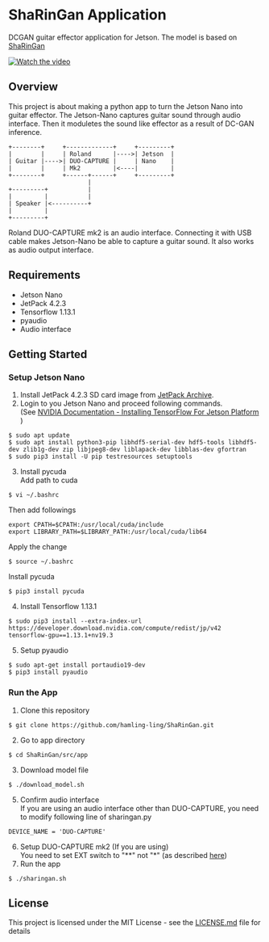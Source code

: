 # ShaRinGan Application

DCGAN guitar effector application for Jetson.
The model is based on [ShaRinGan](https://github.com/hamling-ling/ShaRinGan "ShaRinGan")

[![Watch the video](https://img.youtube.com/vi/b-zGMJ6IPrw/hqdefault.jpg)](https://youtu.be/b-zGMJ6IPrw)

## Overview

This project is about making a python app to turn the Jetson Nano into guitar effector. The Jetson-Nano captures guitar sound through audio interface.
Then it moduletes the sound like effector as a result of DC-GAN inference.

```
+--------+     +-------------+     +---------+
|        |     | Roland      |---->| Jetson  |
| Guitar |---->| DUO-CAPTURE |     | Nano    |
|        |     | Mk2         |<----|         |
+--------+     +------+------+     +---------+
                      |
+---------+           |
|         |           |
| Speaker |<----------+
|         |
+---------+
```

Roland DUO-CAPTURE mk2 is an audio interface. Connecting
it with USB cable makes Jetson-Nano be able to capture
a guitar sound. It also works as audio output interface.

## Requirements

- Jetson Nano
- JetPack 4.2.3
- Tensorflow 1.13.1
- pyaudio
- Audio interface

## Getting Started

### Setup Jetson Nano

1. Install JetPack 4.2.3 SD card image from [JetPack Archive]( https://developer.nvidia.com/embedded/jetpack-archive "JetPack Archive").
1. Login to you Jetson Nano and proceed following commands.\
   (See [NVIDIA Documentation - Installing TensorFlow For Jetson Platform](https://docs.nvidia.com/deeplearning/frameworks/install-tf-jetson-platform/index.html "NVIDIA Documentation - Installing TensorFlow For Jetson Platform") )
```
$ sudo apt update
$ sudo apt install python3-pip libhdf5-serial-dev hdf5-tools libhdf5-dev zlib1g-dev zip libjpeg8-dev liblapack-dev libblas-dev gfortran
$ sudo pip3 install -U pip testresources setuptools

```
3. Install pycuda\
  Add path to cuda
```
$ vi ~/.bashrc
```
Then add followings
```
export CPATH=$CPATH:/usr/local/cuda/include
export LIBRARY_PATH=$LIBRARY_PATH:/usr/local/cuda/lib64
```
Apply the change
```
$ source ~/.bashrc
```
Install pycuda
```
$ pip3 install pycuda
```
4. Install Tensorflow 1.13.1
```
$ sudo pip3 install --extra-index-url https://developer.download.nvidia.com/compute/redist/jp/v42 tensorflow-gpu==1.13.1+nv19.3
```
5. Setup pyaudio
```
$ sudo apt-get install portaudio19-dev
$ pip3 install pyaudio
```

### Run the App
1. Clone this repository
```
$ git clone https://github.com/hamling-ling/ShaRinGan.git
```
2. Go to app directory
```
$ cd ShaRinGan/src/app
```
3. Download model file
```
$ ./download_model.sh
```
5. Confirm audio interface\
If you are using an audio interface other than DUO-CAPTURE,
you need to modify following line of sharingan.py
```
DEVICE_NAME = 'DUO-CAPTURE'
```
6. Setup DUO-CAPTURE mk2 (If you are using)\
  You need to set EXT switch to "**" not "*" (as described [here]( https://ubuntuforums.org/showthread.php?t=1905531 "Ubuntu forums - Roland USB audio interface impossible to make it work"))
4. Run the app
```
$ ./sharingan.sh
```

## License

This project is licensed under the MIT License - see the [LICENSE.md](LICENSE.md) file for details
